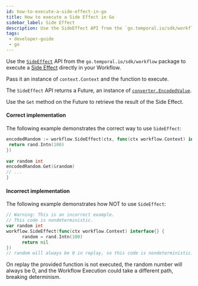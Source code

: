 ```yaml
---
id: how-to-execute-a-side-effect-in-go
title: How to execute a Side Effect in Go
sidebar_label: Side Effect
description: Use the SideEffect API from the `go.temporal.io/sdk/workflow` package to execute a Side Effect directly in your Workflow.
tags:
 - developer-guide
 - go
---
```

 
Use the [`SideEffect`](https://pkg.go.dev/go.temporal.io/sdk/workflow#SideEffect) API from the `go.temporal.io/sdk/workflow` package to execute a [Side Effect](/concepts/what-is-a-side-effect) directly in your Workflow.
 
Pass it an instance of `context.Context` and the function to execute.
 
The `SideEffect` API returns a Future, an instance of [`converter.EncodedValue`](https://pkg.go.dev/go.temporal.io/sdk/workflow#SideEffect).
 
Use the `Get` method on the Future to retrieve the result of the Side Effect.
 
#### Correct implementation
 
The following example demonstrates the correct way to use `SideEffect`:
 
```go
encodedRandom := workflow.SideEffect(ctx, func(ctx workflow.Context) interface{} {
 return rand.Intn(100)
})
 
var random int
encodedRandom.Get(&random)
// ...
}
```
 
#### Incorrect implementation
 
The following example demonstrates how NOT to use `SideEffect`:
 
```go
// Warning: This is an incorrect example.
// This code is nondeterministic.
var random int
workflow.SideEffect(func(ctx workflow.Context) interface{} {
      random = rand.Intn(100)
      return nil
})
// random will always be 0 in replay, so this code is nondeterministic.
```
 
On replay the provided function is not executed, the random number will always be 0, and the Workflow Execution could take a different path, breaking determinism.
